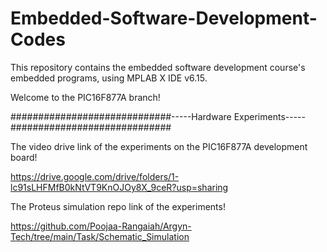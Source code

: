 # Embedded-Software-Development-Codes

This repository contains the embedded software development course's embedded programs, using MPLAB X IDE v6.15.

Welcome to the PIC16F877A branch!

#############################-----Hardware Experiments-----#############################

The video drive link of the experiments on the PIC16F877A development board!

https://drive.google.com/drive/folders/1-lc91sLHFMfB0kNtVT9KnOJOy8X_9ceR?usp=sharing

The Proteus simulation repo link of the experiments!

https://github.com/Poojaa-Rangaiah/Argyn-Tech/tree/main/Task/Schematic_Simulation
